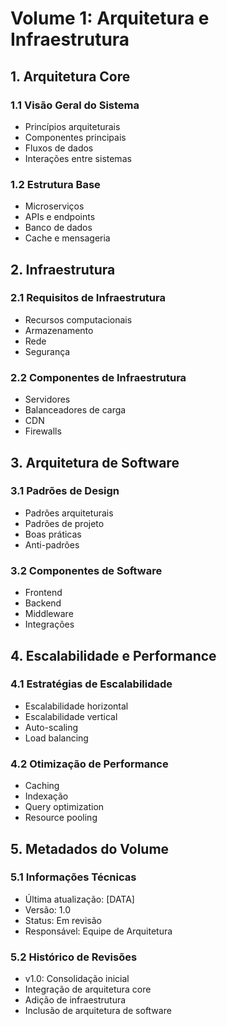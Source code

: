 # Volume 1: Arquitetura e Infraestrutura

## 1. Arquitetura Core

### 1.1 Visão Geral do Sistema
- Princípios arquiteturais
- Componentes principais
- Fluxos de dados
- Interações entre sistemas

### 1.2 Estrutura Base
- Microserviços
- APIs e endpoints
- Banco de dados
- Cache e mensageria

## 2. Infraestrutura

### 2.1 Requisitos de Infraestrutura
- Recursos computacionais
- Armazenamento
- Rede
- Segurança

### 2.2 Componentes de Infraestrutura
- Servidores
- Balanceadores de carga
- CDN
- Firewalls

## 3. Arquitetura de Software

### 3.1 Padrões de Design
- Padrões arquiteturais
- Padrões de projeto
- Boas práticas
- Anti-padrões

### 3.2 Componentes de Software
- Frontend
- Backend
- Middleware
- Integrações

## 4. Escalabilidade e Performance

### 4.1 Estratégias de Escalabilidade
- Escalabilidade horizontal
- Escalabilidade vertical
- Auto-scaling
- Load balancing

### 4.2 Otimização de Performance
- Caching
- Indexação
- Query optimization
- Resource pooling

## 5. Metadados do Volume

### 5.1 Informações Técnicas
- Última atualização: [DATA]
- Versão: 1.0
- Status: Em revisão
- Responsável: Equipe de Arquitetura

### 5.2 Histórico de Revisões
- v1.0: Consolidação inicial
- Integração de arquitetura core
- Adição de infraestrutura
- Inclusão de arquitetura de software 